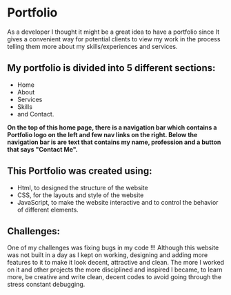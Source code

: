 # Portfolio
As a developer I thought it might be a great idea to have a portfolio since It gives a convenient way for potential clients to view my work in the process telling them more about my skills/experiences and services.

## My portfolio is divided into 5 different sections:
- Home
- About
- Services
- Skills
- and Contact.

 **On the top of this home page, there is a navigation bar which contains a Portfolio logo on the left and few nav links on the right. 
 Below the navigation bar is are text that contains my name, profession and a button that says "Contact Me".**

## This Portfolio was created using:
- Html, to designed the structure of the website
- CSS, for the layouts and style of the website
- JavaScript, to make the website interactive and to control the behavior of different elements.

## Challenges:
One of my challenges was fixing bugs in my code !!! Although this website was not built in a day as I kept on working, 
designing and adding more features to it to make it look decent, attractive and clean. The more I worked on it and other projects the more disciplined and inspired  I became,
to learn more, be creative and write clean, decent codes to avoid going through the stress constant debugging.
